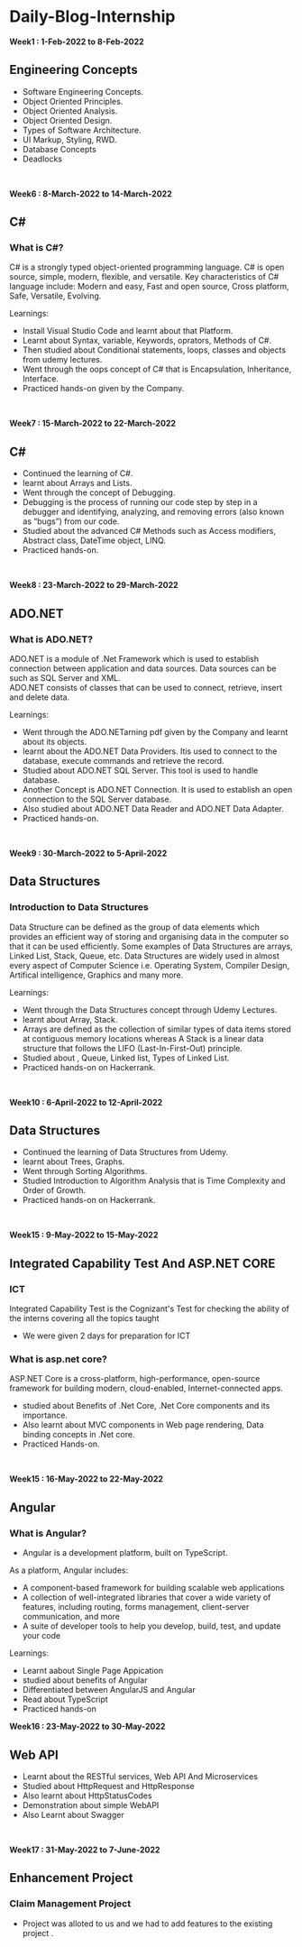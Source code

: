 # Daily-Blog-Internship
<!----------------------------------------------------------------------------------------------------------------------------->
**Week1 : 1-Feb-2022 to 8-Feb-2022** 
   ##  Engineering Concepts

- Software Engineering Concepts.
- Object Oriented Principles.
- Object Oriented Analysis.
- Object Oriented Design.
- Types of Software Architecture.
- UI Markup, Styling, RWD.
- Database Concepts
- Deadlocks
<br>

<!----------------------------------------------------------------------------------------------------------------------------->
**Week6 : 8-March-2022 to 14-March-2022** 
   ##  C#
   ### What is C#?
   C# is a strongly typed object-oriented programming language. C# is open source, simple, modern, flexible, and versatile. Key characteristics of C# language include:
   Modern and easy, Fast and open source, Cross platform, Safe, Versatile, Evolving.

Learnings:   
- Install Visual Studio Code and learnt about that Platform.
- Learnt about Syntax, variable, Keywords, oprators, Methods of C#. 
- Then studied about Conditional statements, loops, classes and objects from udemy lectures.
- Went through the oops concept of C# that is Encapsulation, Inheritance, Interface.
- Practiced hands-on given by the Company.
<br> 


<!----------------------------------------------------------------------------------------------------------------------------->
**Week7 : 15-March-2022 to 22-March-2022** 
   ##  C#

- Continued the learning of C#. 
- learnt about Arrays and Lists.
- Went through the concept of Debugging.
- Debugging is the process of running our code step by step in a debugger and identifying, analyzing, and removing errors (also known as “bugs”) from our code.  
- Studied about the advanced C# Methods such as Access modifiers, Abstract class, DateTime object, LINQ.
- Practiced hands-on.
<br>

<!----------------------------------------------------------------------------------------------------------------------------->
**Week8 : 23-March-2022 to 29-March-2022** 
   ##  ADO.NET
   ### What is ADO.NET?
   ADO.NET is a module of .Net Framework which is used to establish connection between application and data sources. Data sources can be such as SQL Server and XML.   
   ADO.NET consists of classes that can be used to connect, retrieve, insert and delete data.
   
Learnings:
- Went through the ADO.NETarning pdf given by the Company and learnt about its objects.
- learnt about the ADO.NET Data Providers. Itis used to connect to the database, execute commands and retrieve the record.
- Studied about ADO.NET SQL Server. This tool is used to handle database.
- Another Concept is ADO.NET Connection. It is used to establish an open connection to the SQL Server database.
- Also studied about ADO.NET Data Reader and  ADO.NET Data Adapter.
- Practiced hands-on.
<br> 

<!----------------------------------------------------------------------------------------------------------------------------->
**Week9 : 30-March-2022 to 5-April-2022** 
   ##  Data Structures
   ### Introduction to Data Structures
   Data Structure can be defined as the group of data elements which provides an efficient way of storing and organising data in the computer so that it can be used 
   efficiently. Some examples of Data Structures are arrays, Linked List, Stack, Queue, etc. Data Structures are widely used in almost every aspect of Computer Science
   i.e. Operating System, Compiler Design, Artifical intelligence, Graphics and many more.
   
Learnings:   
- Went through the Data Structures concept through Udemy Lectures.
- learnt about Array, Stack.
- Arrays are defined as the collection of similar types of data items stored at contiguous memory locations whereas A Stack is a linear data structure that follows the 
  LIFO (Last-In-First-Out) principle.
- Studied about , Queue, Linked list, Types of Linked List.
- Practiced hands-on on Hackerrank.
<br>  

<!----------------------------------------------------------------------------------------------------------------------------->
**Week10 : 6-April-2022 to 12-April-2022** 
   ##  Data Structures
   
- Continued the learning of Data Structures from Udemy. 
- learnt about Trees, Graphs.
- Went through Sorting Algorithms.
- Studied Introduction to Algorithm Analysis that is Time Complexity and Order of Growth.
- Practiced hands-on on Hackerrank.
<br>

<!----------------------------------------------------------------------------------------------------------------------------->
**Week15 : 9-May-2022 to 15-May-2022** 
##  Integrated Capability Test And ASP.NET CORE
###  ICT

Integrated Capability Test is the Cognizant's Test for checking the ability of the interns covering all the topics taught
-  We were given 2 days for preparation for ICT 

### What is asp.net core?
ASP.NET Core is a cross-platform, high-performance, open-source framework for building modern, cloud-enabled, Internet-connected apps.
-  studied about Benefits of .Net Core, .Net Core components and its importance.
-  Also learnt about MVC components in Web page rendering, Data binding concepts in .Net core.
-  Practiced Hands-on.
<br>

<!----------------------------------------------------------------------------------------------------------------------------->
**Week15 : 16-May-2022 to 22-May-2022** 

## Angular
### What is Angular?
-  Angular is a development platform, built on TypeScript.

As a platform, Angular includes:

-  A component-based framework for building scalable web applications
-  A collection of well-integrated libraries that cover a wide variety of features, including routing, forms management, client-server communication, and more
-  A suite of developer tools to help you develop, build, test, and update your code

Learnings:
-  Learnt aabout Single Page Appication
-  studied about benefits of Angular
-  Differentiated between AngularJS and Angular
-  Read about TypeScript
-  Practiced hands-on

<!----------------------------------------------------------------------------------------------------------------------------->
**Week16 : 23-May-2022 to 30-May-2022** 
##  Web API

- Learnt about the RESTful services, Web API And Microservices
- Studied about HttpRequest and HttpResponse 
- Also learnt about HttpStatusCodes
- Demonstration about simple WebAPI
- Also Learnt about Swagger
<br>

<!----------------------------------------------------------------------------------------------------------------------------->
**Week17 : 31-May-2022 to 7-June-2022**

##   Enhancement Project
### Claim Management Project

- Project was alloted to us and we had to add features to the existing project .

 
